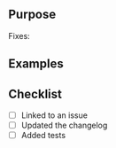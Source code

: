 ## Purpose

Fixes:

## Examples

## Checklist
- [ ] Linked to an issue
- [ ] Updated the changelog
- [ ] Added tests